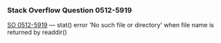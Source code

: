 ### Stack Overflow Question 0512-5919

[SO 0512-5919](http://stackoverflow.com/q/05125919) &mdash;
stat() error &#39;No such file or directory&#39; when file name is returned by readdir()
